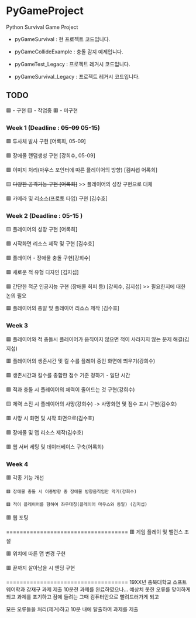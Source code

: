 
# PyGameProject

Python Survival Game Project

  

* pyGameSurvival : 현 프로젝트 코드입니다.

* pyGameCollideExample : 충돌 감지 예제입니다.
* pyGameTest_Legacy : 프로젝트 레거시 코드입니다.
* pyGameSurvival_Legacy : 프로젝트 레거시 코드입니다.


## TODO
🟩 - 구현
🟨 - 작업중
🟥 - 미구현

### Week 1 (Deadline : ~~05-09~~ 05-15)

🟩 투사체 발사 구현 [어록희, 05-09]

🟩 장애물 랜덤생성 구현 [강희수, 05-09]

🟩 이미지 처리(마우스 포인터에 따른 플레이어의 방향) [~~김지섭~~ 어록희]

🟨 ~~다양한 공격기능 구현 [어록희]~~ >> 플레이어의 성장 구현으로 대체

🟩 카메라 및 리소스(프로토 타입) 구현 [김수호]

  

### Week 2 (Deadline : 05-15 )

🟨 플레이어의 성장 구현 [어록희]

🟩 시작화면 리소스 제작 및 구현 [김수호]

🟩 플레이어 - 장애물 충돌 구현[강희수]

🟩 새로운 적 유형 디자인 [김지섭]

🟩 간단한 적군 인공지능 구현 (장애물 회피 등) [강희수, 김지섭] >> 필요한지에 대한 논의 필요 

🟩 플레이어의 총알 및 플레이어 리소스 제작 [김수호]


### Week 3

🟩 플레이어와 적 충돌시 플레이어가 움직이지 않으면 적이 사라지지 않는 문제 해결(김지섭)

🟥 플레이어의 생존시간 및 킬 수를 플레이 중인 화면에 띄우기(강희수)

🟩 생존시간과 킬수를 종합한 점수 기준 정하기 - 일단 시간

🟩 적과 충돌 시 플레이어의 체력이 줄어드는 것 구현(강희수)

🟨 체력 소진 시 플레이어의 사망(강희수) -> 사망화면 및 점수 표시 구현(김수호)

🟥 사망 시 화면 및 시작 화면으로(김수호)

🟩 장애물 및 맵 리소스 제작(김수호)

🟥 웹 서버 세팅 및 데이터베이스 구축(어록희)

  

### Week 4

🟥 각종 기능 개선
    
    🟥 장애물 충돌 시 이중방향 중 장애물 방향움직임만 막기(강희수)

    🟥 적이 플레이어를 향하여 좌우대칭(플레이어 마우스와 동일) (김지섭)

🟥 웹 포팅



====================================
🟥 게임 플레이 및 밸런스 조절

🟥 위치에 따른 맵 변경 구현

🟥 끝까지 살아남을 시 엔딩 구현

====================================
19XX년 충북대학교 소프트웨어학과 강재구
과제 제출 10분전 과제를 완료하였으나...
예상치 못한 오류를 맞이하게 되고
과제를 포기하고 잠에 들려는 그때
컴퓨터안으로 빨려드러가게 되고

모든 오류들을 처리(제거)하고 10분 내에 탈출하여 과제를 제출